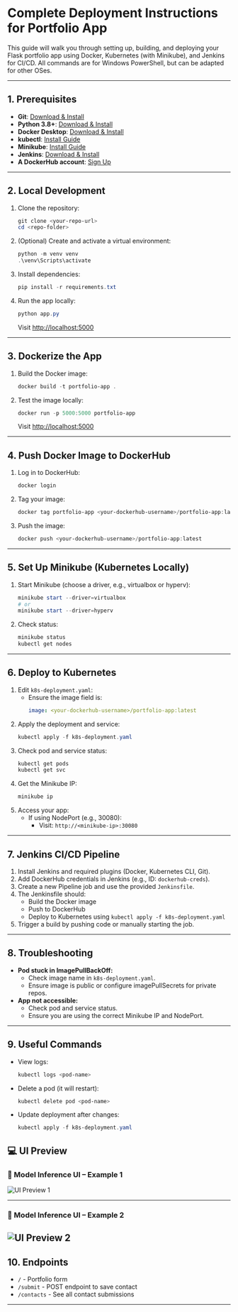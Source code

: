 # Complete Deployment Instructions for Portfolio App

This guide will walk you through setting up, building, and deploying your Flask portfolio app using Docker, Kubernetes (with Minikube), and Jenkins for CI/CD. All commands are for Windows PowerShell, but can be adapted for other OSes.

---

## 1. Prerequisites
- **Git**: [Download & Install](https://git-scm.com/download/win)
- **Python 3.8+**: [Download & Install](https://www.python.org/downloads/)
- **Docker Desktop**: [Download & Install](https://www.docker.com/products/docker-desktop/)
- **kubectl**: [Install Guide](https://kubernetes.io/docs/tasks/tools/install-kubectl-windows/)
- **Minikube**: [Install Guide](https://minikube.sigs.k8s.io/docs/start/)
- **Jenkins**: [Download & Install](https://www.jenkins.io/download/)
- **A DockerHub account**: [Sign Up](https://hub.docker.com/)

---

## 2. Local Development
1. Clone the repository:
   ```powershell
   git clone <your-repo-url>
   cd <repo-folder>
   ```
2. (Optional) Create and activate a virtual environment:
   ```powershell
   python -m venv venv
   .\venv\Scripts\activate
   ```
3. Install dependencies:
   ```powershell
   pip install -r requirements.txt
   ```
4. Run the app locally:
   ```powershell
   python app.py
   ```
   Visit [http://localhost:5000](http://localhost:5000)

---

## 3. Dockerize the App
1. Build the Docker image:
   ```powershell
   docker build -t portfolio-app .
   ```
2. Test the image locally:
   ```powershell
   docker run -p 5000:5000 portfolio-app
   ```
   Visit [http://localhost:5000](http://localhost:5000)

---

## 4. Push Docker Image to DockerHub
1. Log in to DockerHub:
   ```powershell
   docker login
   ```
2. Tag your image:
   ```powershell
   docker tag portfolio-app <your-dockerhub-username>/portfolio-app:latest
   ```
3. Push the image:
   ```powershell
   docker push <your-dockerhub-username>/portfolio-app:latest
   ```

---

## 5. Set Up Minikube (Kubernetes Locally)
1. Start Minikube (choose a driver, e.g., virtualbox or hyperv):
   ```powershell
   minikube start --driver=virtualbox
   # or
   minikube start --driver=hyperv
   ```
2. Check status:
   ```powershell
   minikube status
   kubectl get nodes
   ```

---

## 6. Deploy to Kubernetes
1. Edit `k8s-deployment.yaml`:
   - Ensure the image field is:
     ```yaml
     image: <your-dockerhub-username>/portfolio-app:latest
     ```
2. Apply the deployment and service:
   ```powershell
   kubectl apply -f k8s-deployment.yaml
   ```
3. Check pod and service status:
   ```powershell
   kubectl get pods
   kubectl get svc
   ```
4. Get the Minikube IP:
   ```powershell
   minikube ip
   ```
5. Access your app:
   - If using NodePort (e.g., 30080):
     - Visit: `http://<minikube-ip>:30080`

---

## 7. Jenkins CI/CD Pipeline
1. Install Jenkins and required plugins (Docker, Kubernetes CLI, Git).
2. Add DockerHub credentials in Jenkins (e.g., ID: `dockerhub-creds`).
3. Create a new Pipeline job and use the provided `Jenkinsfile`.
4. The Jenkinsfile should:
   - Build the Docker image
   - Push to DockerHub
   - Deploy to Kubernetes using `kubectl apply -f k8s-deployment.yaml`
5. Trigger a build by pushing code or manually starting the job.

---

## 8. Troubleshooting
- **Pod stuck in ImagePullBackOff:**
  - Check image name in `k8s-deployment.yaml`.
  - Ensure image is public or configure imagePullSecrets for private repos.
- **App not accessible:**
  - Check pod and service status.
  - Ensure you are using the correct Minikube IP and NodePort.

---

## 9. Useful Commands
- View logs:
  ```powershell
  kubectl logs <pod-name>
  ```
- Delete a pod (it will restart):
  ```powershell
  kubectl delete pod <pod-name>
  ```
- Update deployment after changes:
  ```powershell
  kubectl apply -f k8s-deployment.yaml
  ```
  
## 💻 UI Preview

### 🔸 Model Inference UI – Example 1
![UI Preview 1](UI1.png)

---

### 🔸 Model Inference UI – Example 2
![UI Preview 2](UI2.png)
---

## 10. Endpoints
- `/` - Portfolio form
- `/submit` - POST endpoint to save contact
- `/contacts` - See all contact submissions

---
